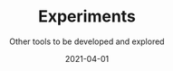 ---
title: Experiments
subtitle: Other tools to be developed and explored
tags: apps
list: experiment
date: 2021-04-01
---